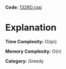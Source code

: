 **Code:** [1328D.cpp](./1328D.cpp)

# Explanation

**Time Complexity:** O(qn)

**Memory Complexity:** O(n) 

**Category:** Greedy

